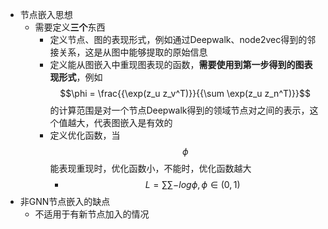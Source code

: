 - 节点嵌入思想
	- 需要定义**三个**东西
		- 定义节点、图的表现形式，例如通过Deepwalk、node2vec得到的邻接关系，这是从图中能够提取的原始信息
		- 定义能从图嵌入中重现图表现的函数，**需要使用到第一步得到的图表现形式**，例如$$\phi = \frac{{\exp(z_u z_v^T)}}{{\sum \exp(z_u z_n^T)}}$$的计算范围是对一个节点Deepwalk得到的领域节点对之间的表示，这个值越大，代表图嵌入是有效的
		- 定义优化函数，当$$\phi$$能表现重现时，优化函数小，不能时，优化函数越大
			- $$L = \sum\sum-log\phi,\phi \in (0,1)$$
- 非GNN节点嵌入的缺点
	- 不适用于有新节点加入的情况